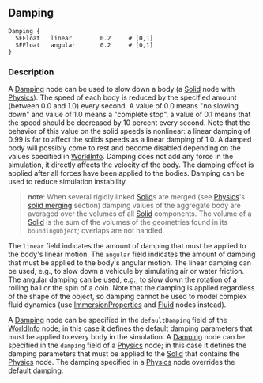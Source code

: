 ## Damping

```
Damping {
  SFFloat   linear        0.2     # [0,1]
  SFFloat   angular       0.2     # [0,1]
}
```

### Description

A [Damping](#damping) node can be used to slow down a body (a [Solid](solid.md)
node with [Physics](physics.md)). The speed of each body is reduced by the
specified amount (between 0.0 and 1.0) every second. A value of 0.0 means "no
slowing down" and value of 1.0 means a "complete stop", a value of 0.1 means
that the speed should be decreased by 10 percent every second. Note that the
behavior of this value on the solid speeds is nonlinear: a linear damping of
0.99 is far to affect the solids speeds as a linear damping of 1.0. A damped
body will possibly come to rest and become disabled depending on the values
specified in [WorldInfo](worldinfo.md). Damping does not add any force in the
simulation, it directly affects the velocity of the body. The damping effect is
applied after all forces have been applied to the bodies. Damping can be used to
reduce simulation instability.

> **note**:
When several rigidly linked [Solid](solid.md)s are merged (see
[Physics](physics.md)'s [solid
merging](physics.md#implicit-solid-merging-and-joints) section) damping values
of the aggregate body are averaged over the volumes of all [Solid](solid.md)
components. The volume of a [Solid](solid.md) is the sum of the volumes of the
geometries found in its `boundingObject`; overlaps are not handled.

The `linear` field indicates the amount of damping that must be applied to the
body's linear motion. The `angular` field indicates the amount of damping that
must be applied to the body's angular motion. The linear damping can be used,
e.g., to slow down a vehicule by simulating air or water friction. The angular
damping can be used, e.g., to slow down the rotation of a rolling ball or the
spin of a coin. Note that the damping is applied regardless of the shape of the
object, so damping cannot be used to model complex fluid dynamics (use
[ImmersionProperties](immersionproperties.md) and [Fluid](fluid.md) nodes
instead).

A [Damping](#damping) node can be specified in the `defaultDamping` field of the
[WorldInfo](worldinfo.md) node; in this case it defines the default damping
parameters that must be applied to every body in the simulation. A
[Damping](#damping) node can be specified in the `damping` field of a
[Physics](physics.md) node; in this case it defines the damping parameters that
must be applied to the [Solid](solid.md) that contains the [Physics](physics.md)
node. The damping specified in a [Physics](physics.md) node overrides the
default damping.
